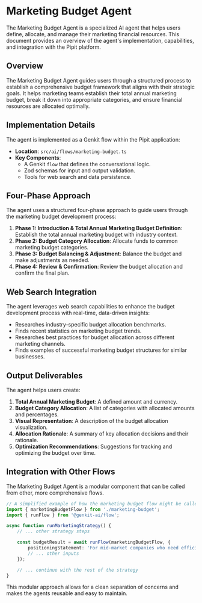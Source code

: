 # Marketing Budget Agent

The Marketing Budget Agent is a specialized AI agent that helps users define, allocate, and manage their marketing financial resources. This document provides an overview of the agent's implementation, capabilities, and integration with the Pipit platform.

## Overview

The Marketing Budget Agent guides users through a structured process to establish a comprehensive budget framework that aligns with their strategic goals. It helps marketing teams establish their total annual marketing budget, break it down into appropriate categories, and ensure financial resources are allocated optimally.

## Implementation Details

The agent is implemented as a Genkit flow within the Pipit application:

- **Location**: `src/ai/flows/marketing-budget.ts`
- **Key Components**:
  - A Genkit `flow` that defines the conversational logic.
  - Zod schemas for input and output validation.
  - Tools for web search and data persistence.

## Four-Phase Approach

The agent uses a structured four-phase approach to guide users through the marketing budget development process:

1.  **Phase 1: Introduction & Total Annual Marketing Budget Definition**: Establish the total annual marketing budget with industry context.
2.  **Phase 2: Budget Category Allocation**: Allocate funds to common marketing budget categories.
3.  **Phase 3: Budget Balancing & Adjustment**: Balance the budget and make adjustments as needed.
4.  **Phase 4: Review & Confirmation**: Review the budget allocation and confirm the final plan.

## Web Search Integration

The agent leverages web search capabilities to enhance the budget development process with real-time, data-driven insights:

- Researches industry-specific budget allocation benchmarks.
- Finds recent statistics on marketing budget trends.
- Researches best practices for budget allocation across different marketing channels.
- Finds examples of successful marketing budget structures for similar businesses.

## Output Deliverables

The agent helps users create:

1.  **Total Annual Marketing Budget**: A defined amount and currency.
2.  **Budget Category Allocation**: A list of categories with allocated amounts and percentages.
3.  **Visual Representation**: A description of the budget allocation visualization.
4.  **Allocation Rationale**: A summary of key allocation decisions and their rationale.
5.  **Optimization Recommendations**: Suggestions for tracking and optimizing the budget over time.

## Integration with Other Flows

The Marketing Budget Agent is a modular component that can be called from other, more comprehensive flows.

```typescript
// A simplified example of how the marketing budget flow might be called
import { marketingBudgetFlow } from './marketing-budget';
import { runFlow } from '@genkit-ai/flow';

async function runMarketingStrategy() {
    // ... other strategy steps

    const budgetResult = await runFlow(marketingBudgetFlow, {
        positioningStatement: 'For mid-market companies who need efficient project management...',
        // ... other inputs
    });

    // ... continue with the rest of the strategy
}
```
This modular approach allows for a clean separation of concerns and makes the agents reusable and easy to maintain.
